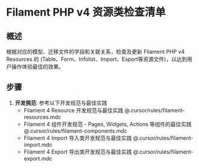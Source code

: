 # Filament PHP v4 资源类检查清单

## 概述

根据对应的模型、迁移文件的字段和关联关系，检查及更新 Filament PHP v4 Resources 的 (Table、Form、Infolist、Import、Export等资源文件)，以达到用户操作体验最佳的效果。

## 步骤
1. **开发挸范**: 参考以下开发规范与最佳实践
    - Filament 4 Resource 开发规范与最佳实践 @.cursor/rules/filament-resources.mdc
    - Filament 4 组件开发规范 - Pages, Widgets, Actions 等组件的最佳实践 @.cursor/rules/filament-components.mdc
    - Filament 4 Import 导入类开发规范与最佳实践 @.cursor/rules/filament-import.mdc
    - Filament 4 Export 导出类开发规范与最佳实践 @.cursor/rules/filament-export.mdc
